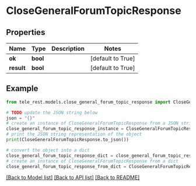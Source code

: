 # CloseGeneralForumTopicResponse


## Properties

Name | Type | Description | Notes
------------ | ------------- | ------------- | -------------
**ok** | **bool** |  | [default to True]
**result** | **bool** |  | [default to True]

## Example

```python
from tele_rest.models.close_general_forum_topic_response import CloseGeneralForumTopicResponse

# TODO update the JSON string below
json = "{}"
# create an instance of CloseGeneralForumTopicResponse from a JSON string
close_general_forum_topic_response_instance = CloseGeneralForumTopicResponse.from_json(json)
# print the JSON string representation of the object
print(CloseGeneralForumTopicResponse.to_json())

# convert the object into a dict
close_general_forum_topic_response_dict = close_general_forum_topic_response_instance.to_dict()
# create an instance of CloseGeneralForumTopicResponse from a dict
close_general_forum_topic_response_from_dict = CloseGeneralForumTopicResponse.from_dict(close_general_forum_topic_response_dict)
```
[[Back to Model list]](../README.md#documentation-for-models) [[Back to API list]](../README.md#documentation-for-api-endpoints) [[Back to README]](../README.md)


